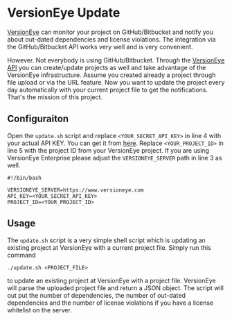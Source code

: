 # VersionEye Update

[VersionEye](https://www.versioneye.com) can monitor your project on GitHub/Bitbucket and notify you about out-dated dependencies and license violations. The integration via the GitHub/Bitbucket API works very well and is very convenient. 

However. Not everybody is using GitHub/Bitbucket. Through the [VersionEye API](https://www.versioneye.com/api/) you can create/update projects as well and take advantage of the VersionEye infrastructure. Assume you created already a project through file upload or via the URL feature. Now you want to update the project every day automatically with your current project file to get the notifications. That's the mission of this project. 

## Configuraiton 

Open the `update.sh` script and replace `<YOUR_SECRET_API_KEY>` in line 4 with your actual API KEY. You can get it from [here](https://www.versioneye.com/settings/api). Replace `<YOUR_PROJECT_ID>` in line 5 with the project ID from your VersionEye project. If you are using VersionEye Enterprise please adjust the `VERSIONEYE_SERVER` path in line 3 as well. 

```
#!/bin/bash 

VERSIONEYE_SERVER=https://www.versioneye.com
API_KEY=<YOUR_SECRET_API_KEY> 
PROJECT_ID=<YOUR_PROJECT_ID>
```

## Usage

The `update.sh` script is a very simple shell script which is updating an existing project at VersionEye with a current project file. Simply run this command

```
./update.sh <PROJECT_FILE>
```

to update an existing project at VersionEye with a project file. VersionEye will parse the uploaded project file and return a JSON object. The script will out put the number of dependencies, the number of out-dated dependencies and the number of license violations if you have a license whitelist on the server. 

